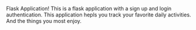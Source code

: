 Flask Application!
This is a flask application with a sign up and login authentication.
This application hepls you track your favorite daily activities. And the things you most enjoy.
